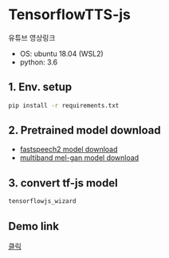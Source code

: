 # TensorflowTTS-js

유튜브 영상링크
- OS: ubuntu 18.04 (WSL2)
- python: 3.6

## 1. Env. setup
```bash
pip install -r requirements.txt
```

## 2. Pretrained model download
- [fastspeech2 model download](https://drive.google.com/drive/folders/1G3-AJnEsu2rYXYgo2iGIVJfCqqfbpwMu)
- [multiband mel-gan model download](https://drive.google.com/drive/folders/199XCXER51PWf_VzUpOwxfY_8XDfeXuZl)

## 3. convert tf-js model

```bash
tensorflowjs_wizard
```

## Demo link
[클릭](https://coolseaweed.github.io/TensorflowTTS-js/)
